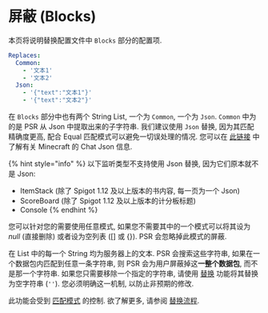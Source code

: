 # 屏蔽 (Blocks)

本页将说明替换配置文件中 `Blocks` 部分的配置项.

```yaml
Replaces: 
  Common:
    - '文本1'
    - '文本2'
  Json:
    - '{"text":"文本1"}'
    - '{"text":"文本2"}'
```

在 `Blocks` 部分中也有两个 String List, 一个为 `Common`, 一个为 `Json`. `Common` 中为的是 PSR 从 Json 中提取出来的子字符串. 我们建议使用 `Json` 替换, 因为其匹配精确度更高, 配合 Equal 匹配模式可以避免一切误处理的情况. 您可以在 [此链接](https://wiki.vg/Chat#Current\_system\_.28JSON\_Chat.29) 中了解有关 Minecraft 的 Chat Json 信息.

{% hint style="info" %}
以下监听类型不支持使用 Json 替换, 因为它们原本就不是 Json:

* ItemStack (除了 Spigot 1.12 及以上版本的书内容, 每一页为一个 Json)
* ScoreBoard (除了 Spigot 1.12 及以上版本的计分板标题)
* Console
{% endhint %}

您可以针对您的需要使用任意模式, 如果您不需要其中的一个模式可以将其设为 _null_ (直接删除) 或者设为空列表 (\[] 或 {}). PSR 会忽略掉此模式的屏蔽.

在 List 中的每一个 String 均为服务器上的文本. PSR 会搜索这些字符串, 如果在一个数据包内匹配到任意一条字符串, 则 PSR 会为用户屏蔽掉这**一整个数据包**, 而不是那一个字符串. 如果您只需要移除一个指定的字符串, 请使用 [替换](Replaces.md) 功能将其替换为空字符串 (`''`). 您必须明确这一机制, 以防止非预期的修改.

此功能会受到 [匹配模式](Options/Match-Mode.md) 的控制. 欲了解更多, 请参阅 [替换流程](../Advanced-Docs/ti-huan-liu-cheng.md).
